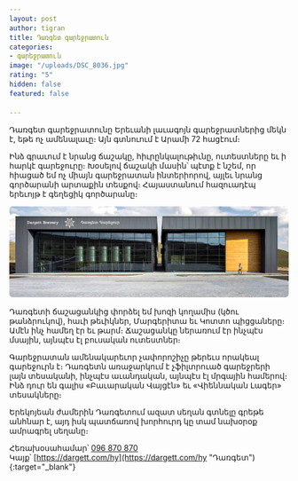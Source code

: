 ```yaml
---
layout: post
author: tigran
title: Դառգետ գարեջրատուն
categories:
- գարեջրատուն
image: "/uploads/DSC_8036.jpg"
rating: "5"
hidden: false
featured: false

---
```

Դառգետ գարեջրատունը Երեւանի լաւագոյն գարեջրատներից մեկն է, եթե ոչ ամենալաւը։ Այն գտնուում է Արամի 72 հացէում։

Ինձ գրաւում է նրանց ճաշակը, հիւրընկալութիւնը, ուտեստները եւ ի հարկէ գարեջուրը։ Խօսելով ճաշակի մասին՝ պէտք է նշեմ, որ հիացած եմ ոչ միայն գարեջրատան ինտերիորով, այլեւ նրանց գործարանի արտաքին տեսքով։ Հայաստանում հազուադէպ երեւոյթ է գեղեցիկ գործարանը։

![](/uploads/brewery-image.jpg)

Դառգետի ճաշացանկից փորձել եմ խոզի կողամիս (կծու թանձրուկով), հաւի թեւիկներ, Մարգերիտա եւ Կոտտո պիցցաները։ Ամէն ինչ համեղ էր եւ թարմ։ Ճաշացանկը ներառում էր ինչպէս մսային, այնպէս էլ բուսական ուտեստներ։

Գարեջրատան ամենակարեւոր չափորոշիչը թերեւս որակեալ գարեջուրն է։ Դառգետն առաջարկում է չֆիլտրուած գարեջրերի լայն տեսականի, ինչպէս աւանդական, այնպէս էլ մրգային համերով։ Ինձ դուր են գալիս «Բաւարական Վայցէն» եւ «Վիեննական Լագեր» տեսակները։

Երեկոյեան ժամերին Դառգետում ազատ սեղան գտնելը գրեթե անհնար է, այդ իսկ պատճառով խորհուրդ կը տամ նախօրօք ամրագրել սեղանը։

Հեռախօսահամար՝ [096 870 870](tel:+37496870870)  
Կայք՝ [https://dargett.com/hy](https://dargett.com/hy "Դառգետ"){:target="_blank"}